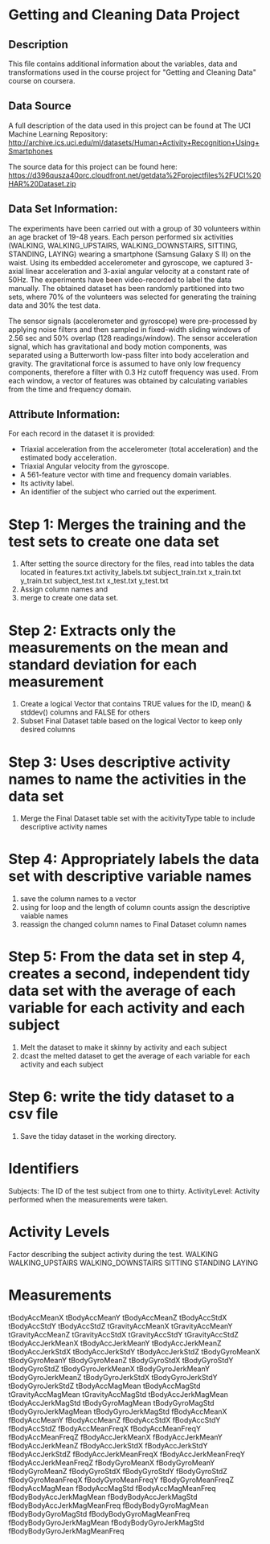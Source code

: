 # Getting and Cleaning Data Project

## Description
This file contains additional information about the variables, data and transformations used in the course project for "Getting and Cleaning Data" course on coursera.

## Data Source
A full description of the data used in this project can be found at The UCI Machine Learning Repository: http://archive.ics.uci.edu/ml/datasets/Human+Activity+Recognition+Using+Smartphones

The source data for this project can be found here: https://d396qusza40orc.cloudfront.net/getdata%2Fprojectfiles%2FUCI%20HAR%20Dataset.zip

## Data Set Information:
The experiments have been carried out with a group of 30 volunteers within an age bracket of 19-48 years. Each person performed six activities (WALKING, WALKING_UPSTAIRS, WALKING_DOWNSTAIRS, SITTING, STANDING, LAYING) wearing a smartphone (Samsung Galaxy S II) on the waist. Using its embedded accelerometer and gyroscope, we captured 3-axial linear acceleration and 3-axial angular velocity at a constant rate of 50Hz. The experiments have been video-recorded to label the data manually. The obtained dataset has been randomly partitioned into two sets, where 70% of the volunteers was selected for generating the training data and 30% the test data. 

The sensor signals (accelerometer and gyroscope) were pre-processed by applying noise filters and then sampled in fixed-width sliding windows of 2.56 sec and 50% overlap (128 readings/window). The sensor acceleration signal, which has gravitational and body motion components, was separated using a Butterworth low-pass filter into body acceleration and gravity. The gravitational force is assumed to have only low frequency components, therefore a filter with 0.3 Hz cutoff frequency was used. From each window, a vector of features was obtained by calculating variables from the time and frequency domain.

## Attribute Information:
For each record in the dataset it is provided: 
- Triaxial acceleration from the accelerometer (total acceleration) and the estimated body acceleration. 
- Triaxial Angular velocity from the gyroscope. 
- A 561-feature vector with time and frequency domain variables. 
- Its activity label. 
- An identifier of the subject who carried out the experiment.

# Step 1: Merges the training and the test sets to create one data set

1. After setting the source directory for the files, read into tables the data located in
features.txt
activity_labels.txt
subject_train.txt
x_train.txt
y_train.txt
subject_test.txt
x_test.txt
y_test.txt
2. Assign column names and 
3. merge to create one data set.

# Step 2: Extracts only the measurements on the mean and standard deviation for each measurement
1. Create a logical Vector that contains TRUE values for the ID, mean() & stddev() columns and FALSE for others
2. Subset Final Dataset table based on the logical Vector to keep only desired columns

# Step 3: Uses descriptive activity names to name the activities in the data set
1. Merge the Final Dataset table set with the acitivityType table to include descriptive activity names

# Step 4: Appropriately labels the data set with descriptive variable names
1. save the column names to a vector
2. using for loop and the length of column counts assign the descriptive vaiable names
3. reassign the changed column names to Final Dataset column names

# Step 5: From the data set in step 4, creates a second, independent tidy data set with the average of each variable for each activity and each subject
1. Melt the dataset to make it skinny by activity and each subject
2. dcast the melted dataset to get the average of each variable for each activity and each subject

# Step 6: write the tidy dataset to a csv file
1. Save the tiday dataset in the working directory.


# Identifiers
Subjects: The ID of the test subject from one to thirty.
ActivityLevel: Activity performed when the measurements were taken.

# Activity Levels
Factor describing the subject activity during the test.
WALKING
WALKING_UPSTAIRS
WALKING_DOWNSTAIRS
SITTING
STANDING
LAYING

# Measurements
tBodyAccMeanX
tBodyAccMeanY
tBodyAccMeanZ
tBodyAccStdX
tBodyAccStdY
tBodyAccStdZ
tGravityAccMeanX
tGravityAccMeanY
tGravityAccMeanZ
tGravityAccStdX
tGravityAccStdY
tGravityAccStdZ
tBodyAccJerkMeanX
tBodyAccJerkMeanY
tBodyAccJerkMeanZ
tBodyAccJerkStdX
tBodyAccJerkStdY
tBodyAccJerkStdZ
tBodyGyroMeanX
tBodyGyroMeanY
tBodyGyroMeanZ
tBodyGyroStdX
tBodyGyroStdY
tBodyGyroStdZ
tBodyGyroJerkMeanX
tBodyGyroJerkMeanY
tBodyGyroJerkMeanZ
tBodyGyroJerkStdX
tBodyGyroJerkStdY
tBodyGyroJerkStdZ
tBodyAccMagMean
tBodyAccMagStd
tGravityAccMagMean
tGravityAccMagStd
tBodyAccJerkMagMean
tBodyAccJerkMagStd
tBodyGyroMagMean
tBodyGyroMagStd
tBodyGyroJerkMagMean
tBodyGyroJerkMagStd
fBodyAccMeanX
fBodyAccMeanY
fBodyAccMeanZ
fBodyAccStdX
fBodyAccStdY
fBodyAccStdZ
fBodyAccMeanFreqX
fBodyAccMeanFreqY
fBodyAccMeanFreqZ
fBodyAccJerkMeanX
fBodyAccJerkMeanY
fBodyAccJerkMeanZ
fBodyAccJerkStdX
fBodyAccJerkStdY
fBodyAccJerkStdZ
fBodyAccJerkMeanFreqX
fBodyAccJerkMeanFreqY
fBodyAccJerkMeanFreqZ
fBodyGyroMeanX
fBodyGyroMeanY
fBodyGyroMeanZ
fBodyGyroStdX
fBodyGyroStdY
fBodyGyroStdZ
fBodyGyroMeanFreqX
fBodyGyroMeanFreqY
fBodyGyroMeanFreqZ
fBodyAccMagMean
fBodyAccMagStd
fBodyAccMagMeanFreq
fBodyBodyAccJerkMagMean
fBodyBodyAccJerkMagStd
fBodyBodyAccJerkMagMeanFreq
fBodyBodyGyroMagMean
fBodyBodyGyroMagStd
fBodyBodyGyroMagMeanFreq
fBodyBodyGyroJerkMagMean
fBodyBodyGyroJerkMagStd
fBodyBodyGyroJerkMagMeanFreq
